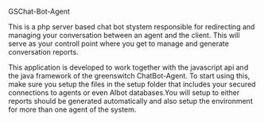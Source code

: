 GSChat-Bot-Agent 

This is a php server based chat bot stystem responsible for redirecting and managing your conversation between an agent and the client. This will serve as your controll point where you get to manage and generate conversation reports.

This application is developed to work together with the javascript api and the java framework of the greenswitch ChatBot-Agent.
To start using this, make sure you setup the files in the setup folder that includes your secured connections to agents or even AIbot databases.You will setup to either reports should be generated automatically and also setup the environment for more than one agent of the system.

